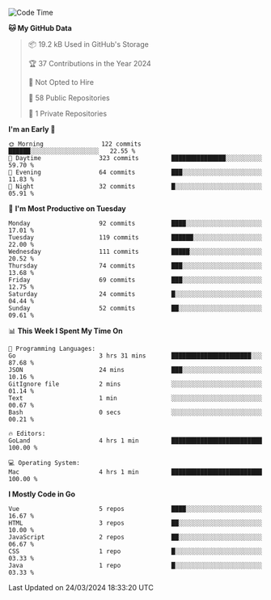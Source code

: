 <!--START_SECTION:waka-->
![Code Time](http://img.shields.io/badge/Code%20Time-1%2C040%20hrs%2057%20mins-blue)

**🐱 My GitHub Data** 

> 📦 19.2 kB Used in GitHub's Storage 
 > 
> 🏆 37 Contributions in the Year 2024
 > 
> 🚫 Not Opted to Hire
 > 
> 📜 58 Public Repositories 
 > 
> 🔑 1 Private Repositories 
 > 
**I'm an Early 🐤** 

```text
🌞 Morning                122 commits         ██████░░░░░░░░░░░░░░░░░░░   22.55 % 
🌆 Daytime                323 commits         ███████████████░░░░░░░░░░   59.70 % 
🌃 Evening                64 commits          ███░░░░░░░░░░░░░░░░░░░░░░   11.83 % 
🌙 Night                  32 commits          █░░░░░░░░░░░░░░░░░░░░░░░░   05.91 % 
```
📅 **I'm Most Productive on Tuesday** 

```text
Monday                   92 commits          ████░░░░░░░░░░░░░░░░░░░░░   17.01 % 
Tuesday                  119 commits         ██████░░░░░░░░░░░░░░░░░░░   22.00 % 
Wednesday                111 commits         █████░░░░░░░░░░░░░░░░░░░░   20.52 % 
Thursday                 74 commits          ███░░░░░░░░░░░░░░░░░░░░░░   13.68 % 
Friday                   69 commits          ███░░░░░░░░░░░░░░░░░░░░░░   12.75 % 
Saturday                 24 commits          █░░░░░░░░░░░░░░░░░░░░░░░░   04.44 % 
Sunday                   52 commits          ██░░░░░░░░░░░░░░░░░░░░░░░   09.61 % 
```


📊 **This Week I Spent My Time On** 

```text
💬 Programming Languages: 
Go                       3 hrs 31 mins       ██████████████████████░░░   87.68 % 
JSON                     24 mins             ███░░░░░░░░░░░░░░░░░░░░░░   10.16 % 
GitIgnore file           2 mins              ░░░░░░░░░░░░░░░░░░░░░░░░░   01.14 % 
Text                     1 min               ░░░░░░░░░░░░░░░░░░░░░░░░░   00.67 % 
Bash                     0 secs              ░░░░░░░░░░░░░░░░░░░░░░░░░   00.21 % 

🔥 Editors: 
GoLand                   4 hrs 1 min         █████████████████████████   100.00 % 

💻 Operating System: 
Mac                      4 hrs 1 min         █████████████████████████   100.00 % 
```

**I Mostly Code in Go** 

```text
Vue                      5 repos             ████░░░░░░░░░░░░░░░░░░░░░   16.67 % 
HTML                     3 repos             ██░░░░░░░░░░░░░░░░░░░░░░░   10.00 % 
JavaScript               2 repos             ██░░░░░░░░░░░░░░░░░░░░░░░   06.67 % 
CSS                      1 repo              █░░░░░░░░░░░░░░░░░░░░░░░░   03.33 % 
Java                     1 repo              █░░░░░░░░░░░░░░░░░░░░░░░░   03.33 % 
```




 Last Updated on 24/03/2024 18:33:20 UTC
<!--END_SECTION:waka-->
